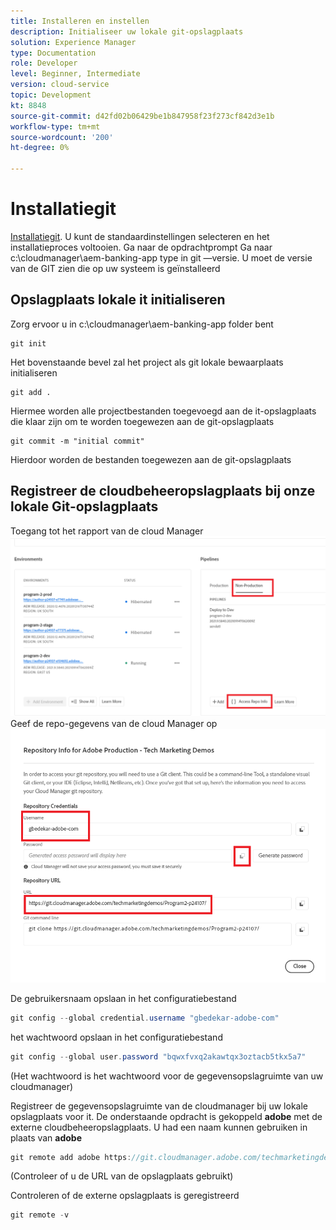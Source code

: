 ```yaml
---
title: Installeren en instellen
description: Initialiseer uw lokale git-opslagplaats
solution: Experience Manager
type: Documentation
role: Developer
level: Beginner, Intermediate
version: cloud-service
topic: Development
kt: 8848
source-git-commit: d42fd02b06429be1b847958f23f273cf842d3e1b
workflow-type: tm+mt
source-wordcount: '200'
ht-degree: 0%

---
```


# Installatiegit


[Installatiegit](https://git-scm.com/downloads). U kunt de standaardinstellingen selecteren en het installatieproces voltooien.
Ga naar de opdrachtprompt Ga naar c:\cloudmanager\aem-banking-app type in git —versie. U moet de versie van de GIT zien die op uw systeem is geïnstalleerd

## Opslagplaats lokale it initialiseren

Zorg ervoor u in c:\cloudmanager\aem-banking-app folder bent

```
git init
```

Het bovenstaande bevel zal het project als git lokale bewaarplaats initialiseren

```
git add .
```

Hiermee worden alle projectbestanden toegevoegd aan de it-opslagplaats die klaar zijn om te worden toegewezen aan de git-opslagplaats

```
git commit -m "initial commit"
```

Hierdoor worden de bestanden toegewezen aan de git-opslagplaats



## Registreer de cloudbeheeropslagplaats bij onze lokale Git-opslagplaats

Toegang tot het rapport van de cloud Manager
![de rep info openen](assets/cloud-manager-repo.png)
Geef de repo-gegevens van de cloud Manager op
![getCredits](assets/cloud-manager-repo1.png)

De gebruikersnaam opslaan in het configuratiebestand

```java
git config --global credential.username "gbedekar-adobe-com"
```

het wachtwoord opslaan in het configuratiebestand

```java
git config --global user.password "bqwxfvxq2akawtqx3oztacb5tkx5a7"
```

(Het wachtwoord is het wachtwoord voor de gegevensopslagruimte van uw cloudmanager)

Registreer de gegevensopslagruimte van de cloudmanager bij uw lokale opslagplaats voor it. De onderstaande opdracht is gekoppeld **adobe** met de externe cloudbeheeropslagplaats. U had een naam kunnen gebruiken in plaats van **adobe**


```java
git remote add adobe https://git.cloudmanager.adobe.com/techmarketingdemos/Program2-p24107/
```

(Controleer of u de URL van de opslagplaats gebruikt)

Controleren of de externe opslagplaats is geregistreerd

```java
git remote -v
```



